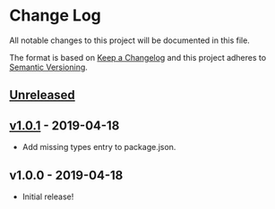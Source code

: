 # Change Log

All notable changes to this project will be documented in this file.

The format is based on [Keep a Changelog](http://keepachangelog.com/)
and this project adheres to [Semantic Versioning](http://semver.org/).

## [Unreleased]

## [v1.0.1] - 2019-04-18

- Add missing types entry to package.json.

## v1.0.0 - 2019-04-18

- Initial release!

[unreleased]: https://github.com/jonaskello/tslint-immutable/compare/v1.0.1...master
[v1.0.1]: https://github.com/jonaskello/tslint-immutable/compare/v1.0.0...v1.0.1
